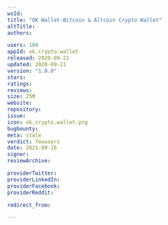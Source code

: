 ```yaml
---
wsId: 
title: "OK Wallet-Bitcoin & Altcoin Crypto Wallet"
altTitle: 
authors:

users: 100
appId: ok.crypto.wallet
released: 2020-09-21
updated: 2020-09-21
version: "1.0.0"
stars: 
ratings: 
reviews: 
size: 25M
website: 
repository: 
issue: 
icon: ok.crypto.wallet.png
bugbounty: 
meta: stale
verdict: fewusers
date: 2021-09-16
signer: 
reviewArchive:

providerTwitter: 
providerLinkedIn: 
providerFacebook: 
providerReddit: 

redirect_from:

---
```


